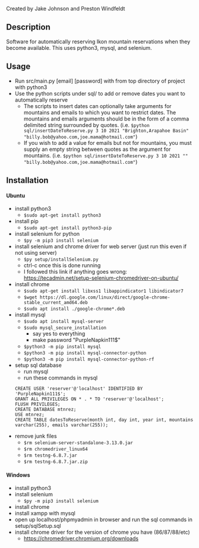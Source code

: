 Created by Jake Johnson and Preston Windfeldt

## Description

Software for automatically reserving Ikon mountain reservations when they become available. This uses python3, mysql, and selenium.

## Usage

- Run src/main.py [email] [password] with from top directory of project with python3
- Use the python scripts under sql/ to add or remove dates you want to automatically reserve
  - The scripts to insert dates can optionally take arguments for mountains and emails to which you want to restrict dates. The mountains and emails arguments should be in the form of a comma delimited string surrounded by quotes. (i.e. `$python sql/insertDateToReserve.py 3 10 2021 "Brighton,Arapahoe Basin" "billy.bob@yahoo.com,joe.mama@hotmail.com"`)
  - If you wish to add a value for emails but not for mountains, you must supply an empty string between quotes as the argument for mountains. (i.e. `$python sql/insertDateToReserve.py 3 10 2021 "" "billy.bob@yahoo.com,joe.mama@hotmail.com"`)

## Installation

#### Ubuntu
- install python3
	- `$sudo apt-get install python3`
- install pip
	- `$sudo apt-get install python3-pip`
- install selenium for python
	- `$py -m pip3 install selenium`
- install selenium and chrome driver for web server (just run this even if not using server)
	- `$py setup/installSelenium.py`
	- ctrl-c once this is done running
	- I followed this link if anything goes wrong: https://tecadmin.net/setup-selenium-chromedriver-on-ubuntu/
- install chrome
	- `$sudo apt-get install libxss1 libappindicator1 libindicator7`
	- `$wget https://dl.google.com/linux/direct/google-chrome-stable_current_amd64.deb`
	- `$sudo apt install ./google-chrome*.deb`
- install mysql
	- `$sudo apt install mysql-server`
	- `$sudo mysql_secure_installation`
		- say yes to everything
		- make password "PurpleNapkin111$"
	- `$python3 -m pip install mysql`
  - `$python3 -m pip install mysql-connector-python`
  - `$python3 -m pip install mysql-connector-python-rf`
- setup sql database
	- run mysql
	- run these commands in mysql
    ```
    CREATE USER 'reserver'@'localhost' IDENTIFIED BY 'PurpleNapkin111$';
    GRANT ALL PRIVILEGES ON * . * TO 'reserver'@'localhost';
    FLUSH PRIVILEGES;
    CREATE DATABASE mtnrez;
    USE mtnrez;
    CREATE TABLE datesToReserve(month int, day int, year int, mountains varchar(255), emails varchar(255));
    ```
- remove junk files
	- `$rm selenium-server-standalone-3.13.0.jar`
	- `$rm chromedriver_linux64`
	- `$rm testng-6.8.7.jar`
	- `$rm testng-6.8.7.jar.zip`

#### Windows
- install python3
- install selenium
	- `$py -m pip3 install selenium`
- install chrome
- install xampp with mysql
- open up localhost/phpmyadmin in browser and run the sql commands in setup/sqlSetup.sql
- install chrome driver for the version of chrome you have (86/87/88/etc)
	- https://chromedriver.chromium.org/downloads
